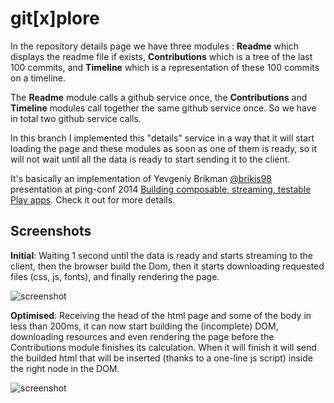 # git[x]plore

In the repository details page we have three modules : **Readme** which displays the readme file if exists, **Contributions** which is a tree of the last 100 commits, and **Timeline** which is a representation of these 100 commits on a timeline.

The **Readme** module calls a github service once, the **Contributions** and **Timeline** modules call together the same github service once. So we have in total two github service calls.

In this branch I implemented this "details" service in a way that it will start loading the page and these modules as soon as one of them is ready, so it will not wait until all the data is ready to start sending it to the client.

It's basically an implementation of Yevgeniy Brikman [@brikis98](https://twitter.com/brikis98) presentation at ping-conf 2014 [Building composable, streaming, testable Play apps](http://www.ping-conf.com/#yevgeniybrikman). Check it out for more details.

## Screenshots

**Initial**: Waiting 1 second until the data is ready and starts streaming to the client, then the browser build the Dom, then it starts downloading requested files (css, js, fonts), and finally rendering the page.

![screenshot](https://raw.github.com/fbessadok/gitxplore/stream/demo/details.gitxplore.png)

**Optimised**: Receiving the head of the html page and some of the body in less than 200ms, it can now start building the (incomplete) DOM, downloading resources and even rendering the page before the Contributions module finishes its calculation. When it will finish it will send the builded html that will be inserted (thanks to a one-line js script) inside the right node in the DOM.

![screenshot](https://raw.github.com/fbessadok/gitxplore/stream/demo/stream.gitxplore.png)